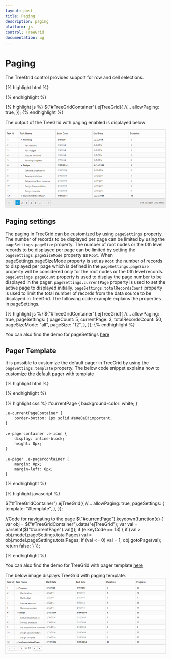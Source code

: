 ```yaml
---
layout: post
title: Paging
description: paging
platform: js
control: TreeGrid
documentation: ug
---
```


# Paging

The TreeGrid control provides support for row and cell selections. 

{% highlight html %}
<div id="TreeGridContainer"/>
{% endhighlight %}

{% highlight js %}
$("#TreeGridContainer").ejTreeGrid({
    //...
    allowPaging: true,
});
{% endhighlight %}

The output of the TreeGrid with paging enabled is displayed below

![](/js/TreeGrid/Paging_images/Paging_img1.png)

## Paging settings

The paging in TreeGrid can be customized by using `pageSettings` property.
The number of records to be displayed per page can be limited by using the `pageSettings.pageSize` property. 
The number of root nodes or the 0th level records to be displayed per page can be limited by setting the `pageSettings.pageSizeMode` property as `Root`. When pageSettings.pageSizeMode property is set as `Root` the number of records to displayed per page which is defined in the `pageSettings.pageSize` property will be considered only for the root nodes or the 0th level records.
`pageSettings.pageCount` property is used to display the page number to be displayed in the pager.
`pageSettings.currentPage` property is used to set the active page to displayed initially.
`pageSettings.totalRecordsCount` property is used to limit the total number of records from the data source to be displayed in TreeGrid.
 The following code example explains the properties in pageSettings. 

{% highlight js %}
$("#TreeGridContainer").ejTreeGrid({
    //...
    allowPaging: true,
    pageSettings: {
        pageCount: 5,
        currentPage: 3,
        totalRecordsCount: 50,
        pageSizeMode: "all",
        pageSize: "12",
    },
});
{% endhighlight %}

You can also find the demo for pageSettings [here](http://js.syncfusion.com/demos/web/#!/bootstrap/treegrid/paging/pagingapi)

## Pager Template

It is possible to customize the default pager in TreeGrid by using the `pageSettings.template` property.
The below code snippet explains how to customize the default pager with template

{% highlight html %}
<script type="text/x-jsrender" id="template">
    <div class="e-pagercontainer">
        <div class="e-first e-icon e-mediaback e-firstpagedisabled e-disable" title="Go to first page"></div>
        <div class="e-prev e-icon e-arrowheadleft-2x e-prevpagedisabled e-disable" style="border-right:none" title="Go to previous page"></div>
    </div>
    <div class="e-pagercontainer e-currentPageContainer" style="border-radius:0px">
        <input id="currentPage" class="e-pagercontainer" type="text" style="text-align:center; margin:0px;border:none;width:32px;height:23px" />
    </div>
    <div id="totalPages" class="e-pagercontainer" style="margin-left: 2px;margin-bottom:5px;border: none; ">
        <span></span>
    </div>
    <div class="e-pagercontainer">
        <div class="e-nextpage e-icon e-arrowheadright-2x e-default" title="Go to next page"></div>
        <div class="e-lastpage e-icon e-mediaforward e-default" title="Go to last page"></div>
    </div>
</script> 

{% endhighlight %}

{% highlight css %}
    #currentPage {
        background-color: white;
    }

    .e-currentPageContainer {
        border-bottom: 1px solid #e0e0e0!important;
    }

    .e-pagercontainer .e-icon {
        display: inline-block;
        height: 8px;
    }

    .e-pager .e-pagercontainer {
        margin: 0px;
        margin-left: 6px;
    }
{% endhighlight %}

{% highlight javascript %}

$("#TreeGridContainer").ejTreeGrid({
    //...
    allowPaging: true,
    pageSettings: {
        template: "#template",
    },
});

//Code for navigating to the page 
$("#currentPage").keydown(function(e) {
    var obj = $("#TreeGridContainer").data("ejTreeGrid");
    var val = parseInt($("#currentPage").val());
    if (e.keyCode == 13) {
        if (val > obj.model.pageSettings.totalPages)
            val = obj.model.pageSettings.totalPages;
        if (val <= 0)
            val = 1;
        obj.gotoPage(val);
        return false;
    }
});

{% endhighlight %}

You can also find the demo for TreeGrid with pager template [here](http://js.syncfusion.com/demos/web/#!/bootstrap/treegrid/paging/pagertemplate)

The below image displays TreeGrid with paging template.
![](/js/TreeGrid/Paging_images/Paging_img2.png)
